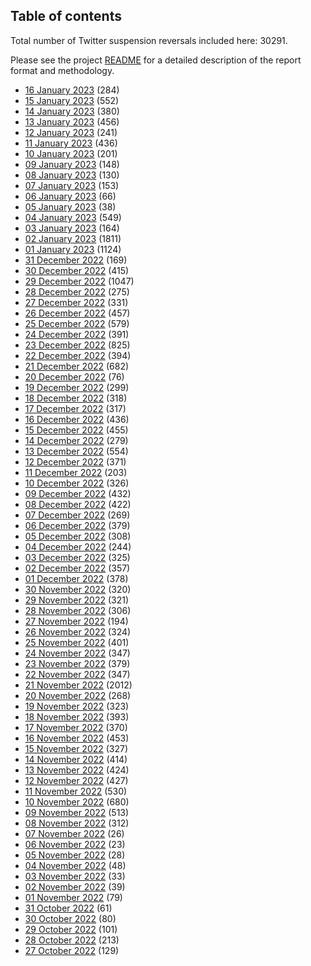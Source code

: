 ## Table of contents
Total number of Twitter suspension reversals included here: 30291.

Please see the project [README](https://github.com/travisbrown/unsuspensions) for a detailed description of the report format and methodology.
* [16 January 2023](2023-01-16/) (284)
* [15 January 2023](2023-01-15/) (552)
* [14 January 2023](2023-01-14/) (380)
* [13 January 2023](2023-01-13/) (456)
* [12 January 2023](2023-01-12/) (241)
* [11 January 2023](2023-01-11/) (436)
* [10 January 2023](2023-01-10/) (201)
* [09 January 2023](2023-01-09/) (148)
* [08 January 2023](2023-01-08/) (130)
* [07 January 2023](2023-01-07/) (153)
* [06 January 2023](2023-01-06/) (66)
* [05 January 2023](2023-01-05/) (38)
* [04 January 2023](2023-01-04/) (549)
* [03 January 2023](2023-01-03/) (164)
* [02 January 2023](2023-01-02/) (1811)
* [01 January 2023](2023-01-01/) (1124)
* [31 December 2022](2022-12-31/) (169)
* [30 December 2022](2022-12-30/) (415)
* [29 December 2022](2022-12-29/) (1047)
* [28 December 2022](2022-12-28/) (275)
* [27 December 2022](2022-12-27/) (331)
* [26 December 2022](2022-12-26/) (457)
* [25 December 2022](2022-12-25/) (579)
* [24 December 2022](2022-12-24/) (391)
* [23 December 2022](2022-12-23/) (825)
* [22 December 2022](2022-12-22/) (394)
* [21 December 2022](2022-12-21/) (682)
* [20 December 2022](2022-12-20/) (76)
* [19 December 2022](2022-12-19/) (299)
* [18 December 2022](2022-12-18/) (318)
* [17 December 2022](2022-12-17/) (317)
* [16 December 2022](2022-12-16/) (436)
* [15 December 2022](2022-12-15/) (455)
* [14 December 2022](2022-12-14/) (279)
* [13 December 2022](2022-12-13/) (554)
* [12 December 2022](2022-12-12/) (371)
* [11 December 2022](2022-12-11/) (203)
* [10 December 2022](2022-12-10/) (326)
* [09 December 2022](2022-12-09/) (432)
* [08 December 2022](2022-12-08/) (422)
* [07 December 2022](2022-12-07/) (269)
* [06 December 2022](2022-12-06/) (379)
* [05 December 2022](2022-12-05/) (308)
* [04 December 2022](2022-12-04/) (244)
* [03 December 2022](2022-12-03/) (325)
* [02 December 2022](2022-12-02/) (357)
* [01 December 2022](2022-12-01/) (378)
* [30 November 2022](2022-11-30/) (320)
* [29 November 2022](2022-11-29/) (321)
* [28 November 2022](2022-11-28/) (306)
* [27 November 2022](2022-11-27/) (194)
* [26 November 2022](2022-11-26/) (324)
* [25 November 2022](2022-11-25/) (401)
* [24 November 2022](2022-11-24/) (347)
* [23 November 2022](2022-11-23/) (379)
* [22 November 2022](2022-11-22/) (347)
* [21 November 2022](2022-11-21/) (2012)
* [20 November 2022](2022-11-20/) (268)
* [19 November 2022](2022-11-19/) (323)
* [18 November 2022](2022-11-18/) (393)
* [17 November 2022](2022-11-17/) (370)
* [16 November 2022](2022-11-16/) (453)
* [15 November 2022](2022-11-15/) (327)
* [14 November 2022](2022-11-14/) (414)
* [13 November 2022](2022-11-13/) (424)
* [12 November 2022](2022-11-12/) (427)
* [11 November 2022](2022-11-11/) (530)
* [10 November 2022](2022-11-10/) (680)
* [09 November 2022](2022-11-09/) (513)
* [08 November 2022](2022-11-08/) (312)
* [07 November 2022](2022-11-07/) (26)
* [06 November 2022](2022-11-06/) (23)
* [05 November 2022](2022-11-05/) (28)
* [04 November 2022](2022-11-04/) (48)
* [03 November 2022](2022-11-03/) (33)
* [02 November 2022](2022-11-02/) (39)
* [01 November 2022](2022-11-01/) (79)
* [31 October 2022](2022-10-31/) (61)
* [30 October 2022](2022-10-30/) (80)
* [29 October 2022](2022-10-29/) (101)
* [28 October 2022](2022-10-28/) (213)
* [27 October 2022](2022-10-27/) (129)
